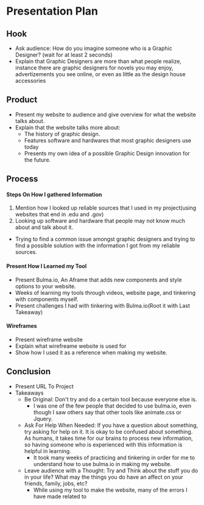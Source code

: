 # Presentation Plan

## Hook
* Ask audience: How do you imagine someone who is a Graphic Designer? (wait for at least 2 seconds)
* Explain that Graphic Designers are more than what people realize, instance there are graphic designers for novels you may enjoy, advertizements you see online, or even as little as the design house accessories

## Product
* Present my website to audience and give overview for what the website talks about.
* Explain that the website talks more about:
  * The history of graphic design.
  * Features software and hardwares that most graphic designers use today
  * Presents my own idea of a possible Graphic Design innovation for the future.


## Process
#### Steps On How I gathered Information
1. Mention how I looked up reliable sources that I used in my project(using websites that end in .edu and .gov)
2. Looking up software and hardware that people may not know much about and talk about it.
  
*  Trying to find a common issue amongst graphic designers and trying to find a possible solution with the information I got from my reliable sources.

####  Present How I Learned my Tool
* Present Bulma.io, An Aframe that adds new components and style options to your website.
* Weeks of learning my tools through videos, website page, and tinkering with components myself.
* Present challenges I had with tinkering with Bulma.io(Root it with Last Takeaway) 
#### Wireframes
* Present wireframe website 
* Explain what wirefreame website is used for
* Show how I used it as a reference when making my website. 



## Conclusion
* Present URL To Project
*  Takeaways
   * Be Original: Don't try and do a certain tool because everyone else is.
     * I was one of the few people that decided to use bulma.io, even though I saw others say that other tools like animate.css or Jquery. 
   * Ask For Help When Needed: If you have a question about something, try asking for help on it. It is okay to be confused about something. As humans, it takes time for our brains to process new information, so having someone who is experienced with this information is helpful in learning.
     * It took many weeks of practicing and tinkering in order for me to understand how to use bulma.io in making my website. 
   * Leave audience with a Thought: Try and Think about the stuff you do in your life? What may the things you do have an affect on your friends, family, jobs, etc? 
     * While using my tool to make the website, many of the errors I have made related to 
    

 
<!-- EXAMPLE

## Hook
* Verbal riddle of GGD

## Product
* GIF/Demo of example/non-example

## Process
* Flowchart of plan
  * MVP: noun -> door -> yes/no
  * Beyond MVP: noun -> word relation API -> noun API -> yes/no, with counterexample
* Code snippets of:
  * MVP
  * Both APIs
  * Challenge with API keys

## Conclusion
* [URL to project]
* Takeaways
  * Less = more: the heart of the riddle was one line of code; it obviously took more to make the entire thing work, but one complicated line of regular expressions was essentially the solution to the riddle
  * Expect the unexpected: it’s important to budget time for things you don’t account for; for example, I didn’t consider the fact that I would need another entire API to detect nouns
  * Determination is key: ironically enough, I had to make my API keys private. At first, it didn’t seem like it was possible, which meant I couldn’t publish my app. But after all of that hard work, I was determined to find a solution, and I found it in config variables.
* "Presentation can’t, but a speech can"


-->
